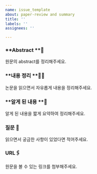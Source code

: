 ```yaml
---
name: issue_template
about: paper-review and summary
title: ''
labels: ''
assignees: ''

---
```


### **Abstract **🍐

원문의 abstract를 정리해주세요.

### **내용 정리 **🧙🏻

논문을 읽으면서 자유롭게 내용을 정리해주세요.

### **알게 된 내용 **🧠

알게 된 내용을 짧게 요약하여 정리해주세요.

### 질문 **🤔**

읽으면서 궁금한 사항이 있었다면 적어주세요.

### URL🖇️

원문을 볼 수 있는 링크를 첨부해주세요.
